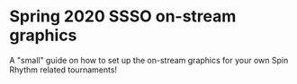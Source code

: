 # Spring 2020 SSSO on-stream graphics
A "small" guide on how to set up the on-stream graphics for your own Spin Rhythm related tournaments!
